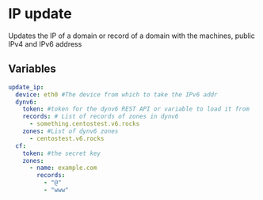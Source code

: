 # IP update
Updates the IP of a domain or record of a domain with the machines, public IPv4 and IPv6 address

## Variables
```yaml
update_ip:
  device: eth0 #The device from which to take the IPv6 addr
  dynv6:
    token: #token for the dynv6 REST API or variable to load it from
    records: # List of records of zones in dynv6
      - something.centostest.v6.rocks
    zones: #List of dynv6 zones
      - centostest.v6.rocks
  cf:
    token: #the secret key
    zones:
      - name: example.com
        records:
          - "@"
          - "www"
```
